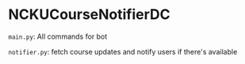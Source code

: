 # NCKUCourseNotifierDC

`main.py`: All commands for bot

`notifier.py`:  fetch course updates and notify users if there's available
